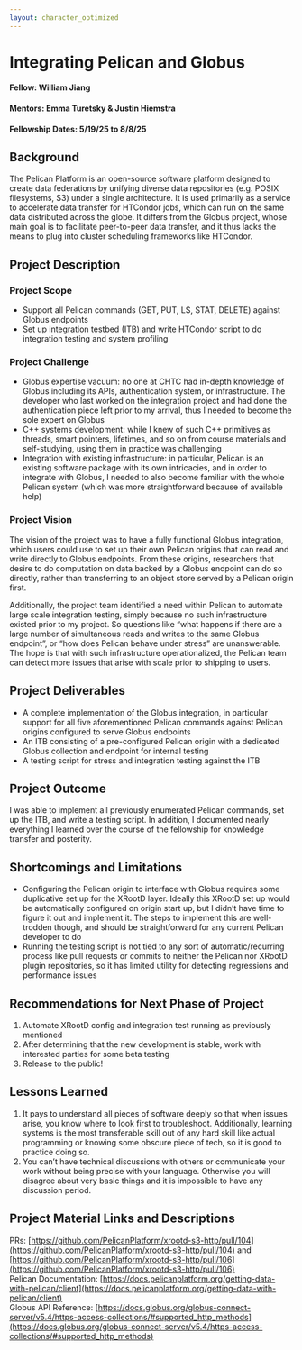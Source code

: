 ```yaml
---
layout: character_optimized
---
```


# Integrating Pelican and Globus

#### Fellow: William Jiang
#### Mentors: Emma Turetsky & Justin Hiemstra
#### Fellowship Dates: 5/19/25 to 8/8/25

## Background

The Pelican Platform is an open-source software platform designed to create data federations by unifying diverse data repositories (e.g. POSIX filesystems, S3) under a single architecture. It is used primarily as a service to accelerate data transfer for HTCondor jobs, which can run on the same data distributed across the globe. It differs from the Globus project, whose main goal is to facilitate peer-to-peer data transfer, and it thus lacks the means to plug into cluster scheduling frameworks like HTCondor.

## Project Description

### Project Scope
- Support all Pelican commands (GET, PUT, LS, STAT, DELETE) against Globus endpoints
- Set up integration testbed (ITB) and write HTCondor script to do integration testing and system profiling

### Project Challenge
- Globus expertise vacuum: no one at CHTC had in-depth knowledge of Globus including its APIs, authentication system, or infrastructure. The developer who last worked on the integration project and had done the authentication piece left prior to my arrival, thus I needed to become the sole expert on Globus 
- C++ systems development: while I knew of such C++ primitives as threads, smart pointers, lifetimes, and so on from course materials and self-studying, using them in practice was challenging
- Integration with existing infrastructure: in particular, Pelican is an existing software package with its own intricacies, and in order to integrate with Globus, I needed to also become familiar with the whole Pelican system (which was more straightforward because of available help)

### Project Vision
The vision of the project was to have a fully functional Globus integration, which users could use to set up their own Pelican origins that can read and write directly to Globus endpoints. From these origins, researchers that desire to do computation on data backed by a Globus endpoint can do so directly, rather than transferring to an object store served by a Pelican origin first.

Additionally, the project team identified a need within Pelican to automate large scale integration testing, simply because no such infrastructure existed prior to my project. So questions like “what happens if there are a large number of simultaneous reads and writes to the same Globus endpoint”, or “how does Pelican behave under stress” are unanswerable. The hope is that with such infrastructure operationalized, the Pelican team can detect more issues that arise with scale prior to shipping to users.

## Project Deliverables
- A complete implementation of the Globus integration, in particular support for all five aforementioned Pelican commands against Pelican origins configured to serve Globus endpoints
- An ITB consisting of a pre-configured Pelican origin with a dedicated Globus collection and endpoint for internal testing
- A testing script for stress and integration testing against the ITB


## Project Outcome

I was able to implement all previously enumerated Pelican commands, set up the ITB, and write a testing script. In addition, I documented nearly everything I learned over the course of the fellowship for knowledge transfer and posterity.

## Shortcomings and Limitations

- Configuring the Pelican origin to interface with Globus requires some duplicative set up for the XRootD layer. Ideally this XRootD set up would be automatically configured on origin start up, but I didn’t have time to figure it out and implement it. The steps to implement this are well-trodden though, and should be straightforward for any current Pelican developer to do
- Running the testing script is not tied to any sort of automatic/recurring process like pull requests or commits to neither the Pelican nor XRootD plugin repositories, so it has limited utility for detecting regressions and performance issues

## Recommendations for Next Phase of Project 

1. Automate XRootD config and integration test running as previously mentioned
2. After determining that the new development is stable, work with interested parties for some beta testing
3. Release to the public!

## Lessons Learned
1. It pays to understand all pieces of software deeply so that when issues arise, you know where to look first to troubleshoot. Additionally, learning systems is the most transferable skill out of any hard skill like actual programming or knowing some obscure piece of tech, so it is good to practice doing so.
2. You can’t have technical discussions with others or communicate your work without being precise with your language. Otherwise you will disagree about very basic things and it is impossible to have any discussion period.

## Project Material Links and Descriptions
PRs: [https://github.com/PelicanPlatform/xrootd-s3-http/pull/104](https://github.com/PelicanPlatform/xrootd-s3-http/pull/104) and [https://github.com/PelicanPlatform/xrootd-s3-http/pull/106](https://github.com/PelicanPlatform/xrootd-s3-http/pull/106)  
Pelican Documentation: [https://docs.pelicanplatform.org/getting-data-with-pelican/client](https://docs.pelicanplatform.org/getting-data-with-pelican/client)  
Globus API Reference: [https://docs.globus.org/globus-connect-server/v5.4/https-access-collections/#supported_http_methods](https://docs.globus.org/globus-connect-server/v5.4/https-access-collections/#supported_http_methods)
